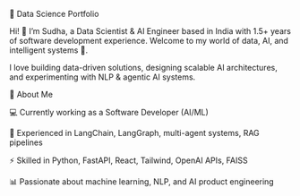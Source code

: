 🌟 Data Science Portfolio

Hi! 👋 I’m Sudha, a Data Scientist & AI Engineer based in India with 1.5+ years of software development experience.
Welcome to my world of data, AI, and intelligent systems 🚀.

I love building data-driven solutions, designing scalable AI architectures, and experimenting with NLP & agentic AI systems.

🧠 About Me

💻 Currently working as a Software Developer (AI/ML)

🤖 Experienced in LangChain, LangGraph, multi-agent systems, RAG pipelines

⚡ Skilled in Python, FastAPI, React, Tailwind, OpenAI APIs, FAISS

📊 Passionate about machine learning, NLP, and AI product engineering
